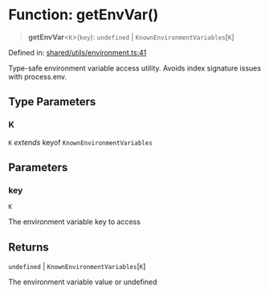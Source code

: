 # Function: getEnvVar()

> **getEnvVar**\<`K`\>(`key`): `undefined` \| `KnownEnvironmentVariables`\[`K`\]

Defined in: [shared/utils/environment.ts:41](https://github.com/Nick2bad4u/Uptime-Watcher/blob/8a1973382d5fe14c52996ecda381894eb7ecd4a6/shared/utils/environment.ts#L41)

Type-safe environment variable access utility.
Avoids index signature issues with process.env.

## Type Parameters

### K

`K` *extends* keyof `KnownEnvironmentVariables`

## Parameters

### key

`K`

The environment variable key to access

## Returns

`undefined` \| `KnownEnvironmentVariables`\[`K`\]

The environment variable value or undefined
